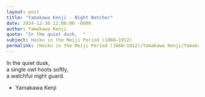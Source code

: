 ```yaml
---
layout: post
title: "Yamakawa Kenji - Night Watcher"
date: 2024-12-30 12:00:00 -0000
author: Yamakawa Kenji
quote: "In the quiet dusk,  "
subject: Haiku in the Meiji Period (1868–1912)
permalink: /Haiku in the Meiji Period (1868–1912)/Yamakawa Kenji/Yamakawa Kenji - Night Watcher
---
```


In the quiet dusk,  
a single owl hoots softly,  
a watchful night guard.

- Yamakawa Kenji
